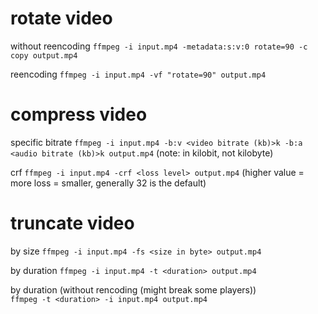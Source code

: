 # rotate video

without reencoding
``ffmpeg -i input.mp4 -metadata:s:v:0 rotate=90 -c copy output.mp4``

reencoding
``ffmpeg -i input.mp4 -vf "rotate=90" output.mp4``

# compress video

specific bitrate
``ffmpeg -i input.mp4 -b:v <video bitrate (kb)>k -b:a <audio bitrate (kb)>k output.mp4`` (note: in kilobit, not kilobyte)

crf
``ffmpeg -i input.mp4 -crf <loss level> output.mp4``
(higher value = more loss = smaller, generally 32 is the default)

# truncate video

by size
``ffmpeg -i input.mp4 -fs <size in byte> output.mp4``

by duration
``ffmpeg -i input.mp4 -t <duration> output.mp4``

by duration (without rencoding (might break some players)) \
``ffmpeg -t <duration> -i input.mp4 output.mp4``

